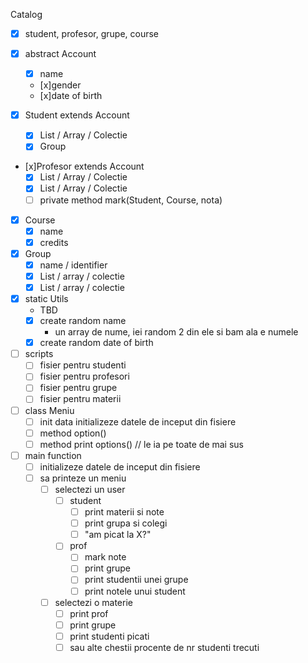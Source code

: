 Catalog

- [X]  student, profesor, grupe, course

- [x] abstract Account
    - [x] name
    - [x]gender
    - [x]date of birth


- [x] Student extends Account
    - [x] List / Array / Colectie <Course>
    - [x] Group

- [x]Profesor extends Account
    - [x] List / Array / Colectie <Group>
    - [x] List / Array / Colectie <Course>
    - [ ] private method mark(Student, Course, nota)

- [x] Course
    - [x]  name
    - [x]  credits

- [x] Group
    - [x]  name / identifier
    - [x]  List / array / colectie <Student>
    - [x]  List / array / colectie <Profesor>

- [x] static Utils
    - TBD
    - [x]  create random name
        - un array de nume, iei random 2 din ele si bam ala e numele
    - [x]  create random date of birth

- [ ] scripts
    - [ ] fisier pentru studenti
    - [ ] fisier pentru profesori
    - [ ] fisier pentru grupe
    - [ ] fisier pentru materii

- [ ] class Meniu
    - [ ]  init data initializeze datele de inceput din fisiere
    - [ ]  method option()
    - [ ] method print options() // le ia pe toate de mai sus

- [ ] main function
    - [ ] initializeze datele de inceput din fisiere
     - [ ]  sa printeze un meniu
        - [ ] selectezi un user
            - [ ] student
                - [ ] print materii si note
                - [ ] print grupa si colegi
                - [ ] "am picat la X?"
            - [ ] prof
               - [ ] mark note
                - [ ] print grupe
                - [ ] print studentii unei grupe
                - [ ] print notele unui student
        - [ ] selectezi o materie
            - [ ] print prof
            - [ ] print grupe
            - [ ] print studenti picati
            - [ ] sau alte chestii procente de nr studenti trecuti